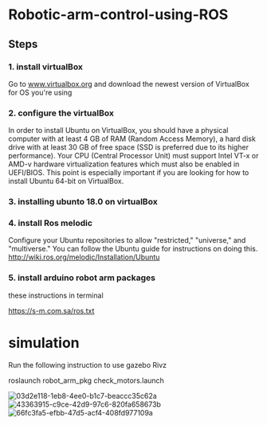  # Robotic-arm-control-using-ROS
 ## Steps
### 1. install virtualBox
 
  Go to www.virtualbox.org and download the newest version of VirtualBox for OS you're using
  
 ### 2. configure the virtualBox
 In order to install Ubuntu on VirtualBox, you should have a physical computer with at least 4 GB of RAM (Random Access Memory), a hard disk drive with at least 30 GB of free space (SSD is preferred due to its higher performance). Your CPU (Central Processor Unit) must support Intel VT-x or AMD-v hardware virtualization features which must also be enabled in UEFI/BIOS. This point is especially important if you are looking for how to install Ubuntu 64-bit on VirtualBox.
 
 ### 3. installing ubunto 18.0 on virtualBox
 
 ### 4. install Ros melodic
 Configure your Ubuntu repositories to allow "restricted," "universe," and "multiverse." You can follow the Ubuntu guide for instructions on doing this.
 http://wiki.ros.org/melodic/Installation/Ubuntu
 
 ### 5. install arduino robot arm packages
 
 these instructions in terminal
   
https://s-m.com.sa/ros.txt

 # simulation 
 
Run the following instruction to use gazebo Rivz

  roslaunch robot_arm_pkg check_motors.launch
 
![03d2e118-1eb8-4ee0-b1c7-beaccc35c62a](https://user-images.githubusercontent.com/85651071/123658386-5aeb3980-d83a-11eb-9c4c-7a15a6594c5c.jpg)
![43363915-c9ce-42d9-97c6-820fa658673b](https://user-images.githubusercontent.com/85651071/123658488-72c2bd80-d83a-11eb-9113-cb09e7e7f04d.jpg)
![66fc3fa5-efbb-47d5-acf4-408fd977109a](https://user-images.githubusercontent.com/85651071/123658580-89691480-d83a-11eb-9710-9c03c7b76281.jpg)







